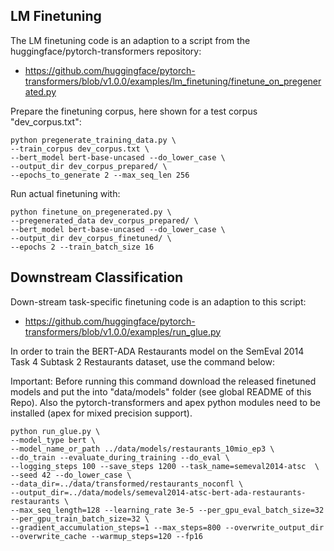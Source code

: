 ## LM Finetuning

The LM finetuning code is an adaption to a script from the huggingface/pytorch-transformers repository:
* https://github.com/huggingface/pytorch-transformers/blob/v1.0.0/examples/lm_finetuning/finetune_on_pregenerated.py

Prepare the finetuning corpus, here shown for a test corpus "dev_corpus.txt":

    python pregenerate_training_data.py \
    --train_corpus dev_corpus.txt \
    --bert_model bert-base-uncased --do_lower_case \
    --output_dir dev_corpus_prepared/ \
    --epochs_to_generate 2 --max_seq_len 256


Run actual finetuning with:

    python finetune_on_pregenerated.py \
    --pregenerated_data dev_corpus_prepared/ \
    --bert_model bert-base-uncased --do_lower_case \
    --output_dir dev_corpus_finetuned/ \
    --epochs 2 --train_batch_size 16

    
## Downstream Classification

Down-stream task-specific finetuning code is an adaption to this script:
* https://github.com/huggingface/pytorch-transformers/blob/v1.0.0/examples/run_glue.py

In order to train the BERT-ADA Restaurants model on the SemEval 2014 Task 4 Subtask 2
Restaurants dataset, use the command below:

Important: Before running this command download the released finetuned models and
put the into "data/models" folder (see global README of this Repo).
Also the pytorch-transformers and apex python modules need to be installed (apex for mixed precision support).

    
    python run_glue.py \ 
    --model_type bert \
    --model_name_or_path ../data/models/restaurants_10mio_ep3 \
    --do_train --evaluate_during_training --do_eval \
    --logging_steps 100 --save_steps 1200 --task_name=semeval2014-atsc  \
    --seed 42 --do_lower_case \
    --data_dir=../data/transformed/restaurants_noconfl \
    --output_dir=../data/models/semeval2014-atsc-bert-ada-restaurants-restaurants \
    --max_seq_length=128 --learning_rate 3e-5 --per_gpu_eval_batch_size=32 --per_gpu_train_batch_size=32 \
    --gradient_accumulation_steps=1 --max_steps=800 --overwrite_output_dir --overwrite_cache --warmup_steps=120 --fp16
